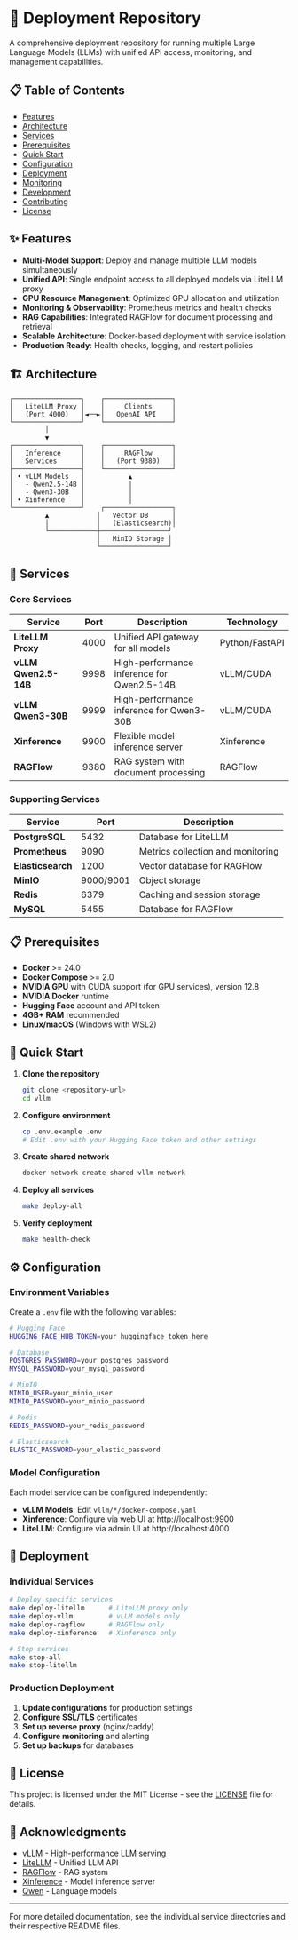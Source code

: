 # 🚀 Deployment Repository

A comprehensive deployment repository for running multiple Large Language Models (LLMs) with unified API access, monitoring, and management capabilities.

## 📋 Table of Contents

- [Features](#-features)
- [Architecture](#-architecture)
- [Services](#-services)
- [Prerequisites](#-prerequisites)
- [Quick Start](#-quick-start)
- [Configuration](#-configuration)
- [Deployment](#-deployment)
- [Monitoring](#-monitoring)
- [Development](#-development)
- [Contributing](#-contributing)
- [License](#-license)

## ✨ Features

- **Multi-Model Support**: Deploy and manage multiple LLM models simultaneously
- **Unified API**: Single endpoint access to all deployed models via LiteLLM proxy
- **GPU Resource Management**: Optimized GPU allocation and utilization
- **Monitoring & Observability**: Prometheus metrics and health checks
- **RAG Capabilities**: Integrated RAGFlow for document processing and retrieval
- **Scalable Architecture**: Docker-based deployment with service isolation
- **Production Ready**: Health checks, logging, and restart policies

## 🏗️ Architecture

```
┌─────────────────┐    ┌─────────────────┐
│   LiteLLM Proxy │    │     Clients     │
│   (Port 4000)   │◄──►│   OpenAI API    │
└─────────────────┘    └─────────────────┘
         │
         ▼
┌─────────────────┐    ┌─────────────────┐
│   Inference     │    │     RAGFlow     │
│   Services      │    │   (Port 9380)   │
├─────────────────┤    └─────────────────┘
│ • vLLM Models   │           ▲
│   - Qwen2.5-14B │           │
│   - Qwen3-30B   │           │
│ • Xinference    │           │
└─────────────────┘    ┌─────────────────┐
         ▲            │   Vector DB      │
         │            │   (Elasticsearch)│
         └────────────┼─────────────────┘
                      │   MinIO Storage │
                      └─────────────────┘
```

## 🔧 Services

### Core Services

| Service | Port | Description | Technology |
|---------|------|-------------|------------|
| **LiteLLM Proxy** | 4000 | Unified API gateway for all models | Python/FastAPI |
| **vLLM Qwen2.5-14B** | 9998 | High-performance inference for Qwen2.5-14B | vLLM/CUDA |
| **vLLM Qwen3-30B** | 9999 | High-performance inference for Qwen3-30B | vLLM/CUDA |
| **Xinference** | 9900 | Flexible model inference server | Xinference |
| **RAGFlow** | 9380 | RAG system with document processing | RAGFlow |

### Supporting Services

| Service | Port | Description |
|---------|------|-------------|
| **PostgreSQL** | 5432 | Database for LiteLLM |
| **Prometheus** | 9090 | Metrics collection and monitoring |
| **Elasticsearch** | 1200 | Vector database for RAGFlow |
| **MinIO** | 9000/9001 | Object storage |
| **Redis** | 6379 | Caching and session storage |
| **MySQL** | 5455 | Database for RAGFlow |

## 📋 Prerequisites

- **Docker** >= 24.0
- **Docker Compose** >= 2.0
- **NVIDIA GPU** with CUDA support (for GPU services), version 12.8
- **NVIDIA Docker** runtime
- **Hugging Face** account and API token
- **4GB+ RAM** recommended
- **Linux/macOS** (Windows with WSL2)

## 🚀 Quick Start

1. **Clone the repository**
   ```bash
   git clone <repository-url>
   cd vllm
   ```

2. **Configure environment**
   ```bash
   cp .env.example .env
   # Edit .env with your Hugging Face token and other settings
   ```

3. **Create shared network**
   ```bash
   docker network create shared-vllm-network
   ```

4. **Deploy all services**
   ```bash
   make deploy-all
   ```

5. **Verify deployment**
   ```bash
   make health-check
   ```

## ⚙️ Configuration

### Environment Variables

Create a `.env` file with the following variables:

```bash
# Hugging Face
HUGGING_FACE_HUB_TOKEN=your_huggingface_token_here

# Database
POSTGRES_PASSWORD=your_postgres_password
MYSQL_PASSWORD=your_mysql_password

# MinIO
MINIO_USER=your_minio_user
MINIO_PASSWORD=your_minio_password

# Redis
REDIS_PASSWORD=your_redis_password

# Elasticsearch
ELASTIC_PASSWORD=your_elastic_password
```

### Model Configuration

Each model service can be configured independently:

- **vLLM Models**: Edit `vllm/*/docker-compose.yaml`
- **Xinference**: Configure via web UI at http://localhost:9900
- **LiteLLM**: Configure via admin UI at http://localhost:4000

## 🐳 Deployment

### Individual Services

```bash
# Deploy specific services
make deploy-litellm      # LiteLLM proxy only
make deploy-vllm         # vLLM models only
make deploy-ragflow      # RAGFlow only
make deploy-xinference   # Xinference only

# Stop services
make stop-all
make stop-litellm
```

### Production Deployment

1. **Update configurations** for production settings
2. **Configure SSL/TLS** certificates
3. **Set up reverse proxy** (nginx/caddy)
4. **Configure monitoring** and alerting
5. **Set up backups** for databases

## 📄 License

This project is licensed under the MIT License - see the [LICENSE](LICENSE) file for details.

## 🙏 Acknowledgments

- [vLLM](https://github.com/vllm-project/vllm) - High-performance LLM serving
- [LiteLLM](https://github.com/BerriAI/litellm) - Unified LLM API
- [RAGFlow](https://github.com/infiniflow/ragflow) - RAG system
- [Xinference](https://github.com/xorbitsai/inference) - Model inference server
- [Qwen](https://github.com/QwenLM/Qwen) - Language models

---

For more detailed documentation, see the individual service directories and their respective README files.
